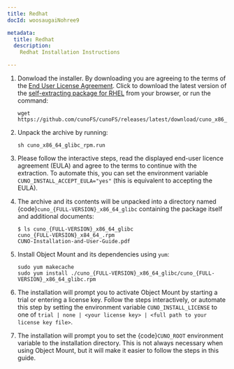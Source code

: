 ```yaml
---
title: Redhat
docId: woosaugaiNohree9

metadata:
  title: Redhat
  description:
    Redhat Installation Instructions

---
```


1. Donwload the installer. By downloading you are agreeing to the terms of the [End User License Agreement](https://cuno.io/cunoFS-EULA). Click to download the latest version of the [self-extracting package for RHEL](https://github.com/cunoFS/cunoFS/releases/latest/download/cuno_x86_64_glibc_rpm.run) from your browser, or run the command:

   ```console
   wget https://github.com/cunoFS/cunoFS/releases/latest/download/cuno_x86_64_glibc_rpm.run
   ```

2. Unpack the archive by running:

   ```console
   sh cuno_x86_64_glibc_rpm.run
   ```

3. Please follow the interactive steps, read the displayed end-user licence agreement (EULA) and agree to the terms to continue with the extraction. To automate this, you can set the environment variable `CUNO_INSTALL_ACCEPT_EULA="yes"` (this is equivalent to accepting the EULA).

4. The archive and its contents will be unpacked into a directory named {code}`cuno_{FULL-VERSION}_x86_64_glibc` containing the package itself and additional documents:

   ```console
   $ ls cuno_{FULL-VERSION}_x86_64_glibc
   cuno_{FULL-VERSION}_x84_64_.rpm
   CUNO-Installation-and-User-Guide.pdf
   ```

5. Install Object Mount and its dependencies using `yum`:

   ```console
   sudo yum makecache
   sudo yum install ./cuno_{FULL-VERSION}_x86_64_glibc/cuno_{FULL-VERSION}_x86_64_glibc.rpm
   ```

6. The installation will prompt you to activate Object Mount by starting a trial or entering a license key. Follow the steps interactively, or automate this step by setting the environment variable `CUNO_INSTALL_LICENSE` to one of `trial | none | <your license key> | <full path to your license key file>`.

7. The installation will prompt you to set the {code}`CUNO_ROOT` environment variable to the installation directory. This is not always necessary when using Object Mount, but it will make it easier to follow the steps in this guide.
